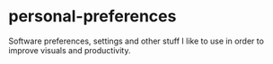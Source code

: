 # personal-preferences
Software preferences, settings and other stuff I like to use in order to improve visuals and productivity.
